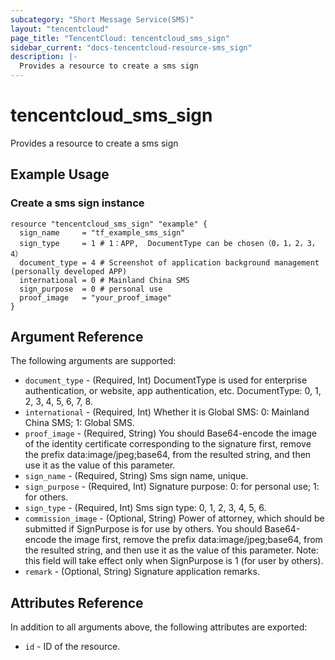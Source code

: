 ```yaml
---
subcategory: "Short Message Service(SMS)"
layout: "tencentcloud"
page_title: "TencentCloud: tencentcloud_sms_sign"
sidebar_current: "docs-tencentcloud-resource-sms_sign"
description: |-
  Provides a resource to create a sms sign
---
```


# tencentcloud_sms_sign

Provides a resource to create a sms sign

## Example Usage

### Create a sms sign instance

```hcl
resource "tencentcloud_sms_sign" "example" {
  sign_name     = "tf_example_sms_sign"
  sign_type     = 1 # 1：APP,  DocumentType can be chosen（0，1，2，3，4）
  document_type = 4 # Screenshot of application background management (personally developed APP)
  international = 0 # Mainland China SMS
  sign_purpose  = 0 # personal use
  proof_image   = "your_proof_image"
}
```

## Argument Reference

The following arguments are supported:

* `document_type` - (Required, Int) DocumentType is used for enterprise authentication, or website, app authentication, etc. DocumentType: 0, 1, 2, 3, 4, 5, 6, 7, 8.
* `international` - (Required, Int) Whether it is Global SMS: 0: Mainland China SMS; 1: Global SMS.
* `proof_image` - (Required, String) You should Base64-encode the image of the identity certificate corresponding to the signature first, remove the prefix data:image/jpeg;base64, from the resulted string, and then use it as the value of this parameter.
* `sign_name` - (Required, String) Sms sign name, unique.
* `sign_purpose` - (Required, Int) Signature purpose: 0: for personal use; 1: for others.
* `sign_type` - (Required, Int) Sms sign type: 0, 1, 2, 3, 4, 5, 6.
* `commission_image` - (Optional, String) Power of attorney, which should be submitted if SignPurpose is for use by others. You should Base64-encode the image first, remove the prefix data:image/jpeg;base64, from the resulted string, and then use it as the value of this parameter. Note: this field will take effect only when SignPurpose is 1 (for user by others).
* `remark` - (Optional, String) Signature application remarks.

## Attributes Reference

In addition to all arguments above, the following attributes are exported:

* `id` - ID of the resource.




